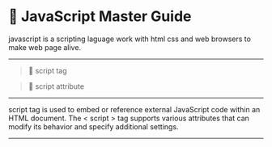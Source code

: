 # 🦝 JavaScript Master Guide

javascript is a scripting laguage work with html css and web browsers to make web page alive.

<hr>

> 🦝 script tag

> 🦝 script attribute

<hr>

script tag is used to embed or reference external JavaScript code within an HTML document.
The < script > tag supports various attributes that can modify its behavior and specify additional settings.

<hr>
